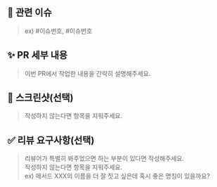 ## 📌 관련 이슈

> ex) #이슈번호, #이슈번호

## ✨ PR 세부 내용

> 이번 PR에서 작업한 내용을 간략히 설명해주세요.

## 📸 스크린샷(선택)

> 작성하지 않는다면 항목을 지워주세요.

## ✅ 리뷰 요구사항(선택)

> 리뷰어가 특별히 봐주었으면 하는 부분이 있다면 작성해주세요.  
> 작성하지 않는다면 항목을 지워주세요.  
> ex) 메서드 XXX의 이름을 더 잘 짓고 싶은데 혹시 좋은 명칭이 있을까요?
